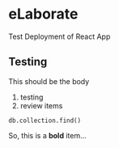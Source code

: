 # eLaborate
Test Deployment of React App
## Testing
This should be the body
 1. testing
 1. review items
```
db.collection.find()
```
So, this is a **bold** item...
